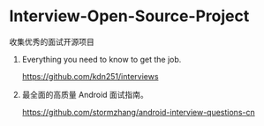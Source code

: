 # Interview-Open-Source-Project
收集优秀的面试开源项目
1.  Everything you need to know to get the job.
 
    https://github.com/kdn251/interviews
    
2.  最全面的高质量 Android 面试指南。

    https://github.com/stormzhang/android-interview-questions-cn
